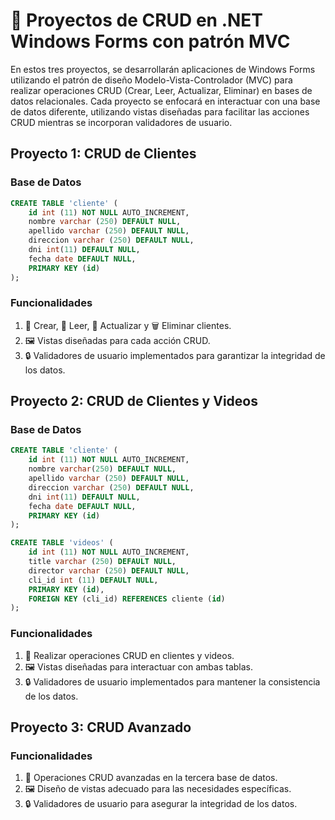 ﻿# 📁 Proyectos de CRUD en .NET Windows Forms con patrón MVC

En estos tres proyectos, se desarrollarán aplicaciones de Windows Forms utilizando el patrón de diseño Modelo-Vista-Controlador (MVC) para realizar operaciones CRUD (Crear, Leer, Actualizar, Eliminar) en bases de datos relacionales. Cada proyecto se enfocará en interactuar con una base de datos diferente, utilizando vistas diseñadas para facilitar las acciones CRUD mientras se incorporan validadores de usuario.

## Proyecto 1: CRUD de Clientes

### Base de Datos

```sql
CREATE TABLE 'cliente' (
    id int (11) NOT NULL AUTO_INCREMENT,
    nombre varchar (250) DEFAULT NULL,
    apellido varchar (250) DEFAULT NULL,
    direccion varchar (250) DEFAULT NULL,
    dni int(11) DEFAULT NULL,
    fecha date DEFAULT NULL,
    PRIMARY KEY (id)
);
```

### Funcionalidades

1. 📝 Crear, 📖 Leer, 🔄 Actualizar y 🗑️ Eliminar clientes.
2. 🖼️ Vistas diseñadas para cada acción CRUD.
3. 🔒 Validadores de usuario implementados para garantizar la integridad de los datos.


## Proyecto 2: CRUD de Clientes y Videos

### Base de Datos

```sql
CREATE TABLE 'cliente' (
    id int (11) NOT NULL AUTO_INCREMENT,
    nombre varchar(250) DEFAULT NULL,
    apellido varchar (250) DEFAULT NULL,
    direccion varchar (250) DEFAULT NULL,
    dni int(11) DEFAULT NULL,
    fecha date DEFAULT NULL,
    PRIMARY KEY (id)
);
```
```sql
CREATE TABLE 'videos' (
    id int (11) NOT NULL AUTO_INCREMENT,
    title varchar (250) DEFAULT NULL,
    director varchar (250) DEFAULT NULL,
    cli_id int (11) DEFAULT NULL,
    PRIMARY KEY (id),
    FOREIGN KEY (cli_id) REFERENCES cliente (id)
);
```

### Funcionalidades

1. 📝 Realizar operaciones CRUD en clientes y videos.
2. 🖼️ Vistas diseñadas para interactuar con ambas tablas.
3. 🔒 Validadores de usuario implementados para mantener la consistencia de los datos.


## Proyecto 3: CRUD Avanzado

### Funcionalidades

1. 📝 Operaciones CRUD avanzadas en la tercera base de datos.
2. 🖼️ Diseño de vistas adecuado para las necesidades específicas.
3. 🔒 Validadores de usuario para asegurar la integridad de los datos.